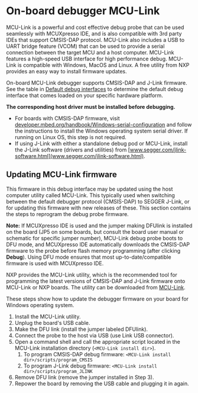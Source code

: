 # On-board debugger MCU-Link

MCU-Link is a powerful and cost effective debug probe that can be used seamlessly with MCUXpresso IDE, and is also compatible with 3rd party IDEs that support CMSIS-DAP protocol. MCU-Link also includes a USB to UART bridge feature (VCOM) that can be used to provide a serial connection between the target MCU and a host computer. MCU-Link features a high-speed USB interface for high performance debug. MCU-Link is compatible with Windows, MacOS and Linux. A free utility from NXP provides an easy way to install firmware updates.

On-board MCU-Link debugger supports CMSIS-DAP and J-Link firmware. See the table in [Default debug interfaces](default_debug_interfaces.md) to determine the default debug interface that comes loaded on your specific hardware platform.

**The corresponding host driver must be installed before debugging.**
- For boards with CMSIS-DAP firmware, visit [developer.mbed.org/handbook/Windows-serial-configuration](http://developer.mbed.org/handbook/Windows-serial-configuration) and follow the instructions to install the Windows operating system serial driver. If running on Linux OS, this step is not required.
- If using J-Link with either a standalone debug pod or MCU-Link, install the J-Link software \(drivers and utilities\) from [www.segger.com/jlink-software.html](www.segger.com/jlink-software.html).

## Updating MCU-Link firmware

This firmware in this debug interface may be updated using the host computer utility called MCU-Link. This typically used when switching between the default debugger protocol \(CMSIS-DAP\) to SEGGER J-Link, or for updating this firmware with new releases of these. This section contains the steps to reprogram the debug probe firmware.

**Note:** If MCUXpresso IDE is used and the jumper making DFUlink is installed on the board \(JP5 on some boards, but consult the board user manual or schematic for specific jumper number\), MCU-Link debug probe boots to DFU mode, and MCUXpresso IDE automatically downloads the CMSIS-DAP firmware to the probe before flash memory programming \(after clicking **Debug**\). Using DFU mode ensures that most up-to-date/compatible firmware is used with MCUXpresso IDE.

NXP provides the MCU-Link utility, which is the recommended tool for programming the latest versions of CMSIS-DAP and J-Link firmware onto MCU-Link or NXP boards. The utility can be downloaded from [MCU-Link](https://www.nxp.com/design/design-center/software/development-software/mcu-link-debug-probe-architecture:MCU-LINK-ARCHITECTURE).

These steps show how to update the debugger firmware on your board for Windows operating system.

1.  Install the MCU-Link utility.
2.  Unplug the board's USB cable.
3.  Make the DFU link \(install the jumper labeled DFUlink\).
4.  Connect the probe to the host via USB \(use Link USB connector\).
5.  Open a command shell and call the appropriate script located in the MCU-Link installation directory \(`<MCU-Link install dir>`\).
    1.  To program CMSIS-DAP debug firmware: `<MCU-Link install dir>/scripts/program_CMSIS`
    2.  To program J-Link debug firmware: `<MCU-Link install dir>/scripts/program_JLINK`
6.  Remove DFU link \(remove the jumper installed in Step 3\).
7.  Repower the board by removing the USB cable and plugging it in again.

